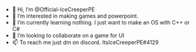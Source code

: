 - 👋 Hi, I’m @Official-IceCreeperPE
- 👀 I’m interested in making games and powerpoint.
- 🌱 I’m currently learning nothing. I just want to make an OS with C++ or C#
- 💞️ I’m looking to collaborate on a game for UI
- 📫 To reach me just dm on discord. ItsIceCreeperPE#4129

<!---
Official-IceCreeperPE/Official-IceCreeperPE is a ✨ special ✨ repository because its `README.md` (this file) appears on your GitHub profile.
You can click the Preview link to take a look at your changes.
--->
